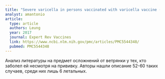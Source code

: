 ```yaml
---
title: "Severe varicella in persons vaccinated with varicella vaccine (breakthrough varicella): a systematic literature review"
analyst: amantonio
article:
  type: article
  authors: Leung
  year: 2017
  journal: Expert Rev Vaccines
  link: https://www.ncbi.nlm.nih.gov/pmc/articles/PMC5544348/
  pubmed: PMC5544348
---
```


Анализ литературы на предмет осложнений от ветрянки у тех, кто заболел ей несмотря на прививку. Авторы нашли описание 52-60 таких случаев, среди них лишь 6 летальных.
